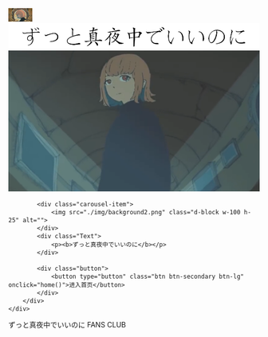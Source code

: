 <!doctype html>
<html lang="zh-cn">
<head>
    <meta charset="utf-8">
    <!--移动端适配-->
    <meta name="viewport" content="width=device-width, initial-scale=1, shrink-to-fit=no">
    <link rel="stylesheet" href="./css/bootstrap.css">
    <link rel="stylesheet" href="./css/mycss.css">
    <script src="./js/jquery-3.5.1.js"></script>
    <script src="./js/bootstrap.bundle.js"></script>
    <script src="./js/bootstrap.min.js"></script>
    <title>ずっと真夜中でいいのに FSANS CLUB</title>
    <link rel="icon" href="./img/logo_fc.png" sizes="16x16">
    <style>
        body {
            animation: fadeInAnimation ease 0.5s;
            animation-iteration-count: 1;
            animation-fill-mode: forwards;
        }
        @keyframes fadeInAnimation {
            0% {
                opacity: 0.5;
            }
            100% {
                opacity: 1;
            }
        }
    </style>
    <script>
        function home(){
            location.href = "Mid.html";
        }
    </script>
</head>
<body>
<div id="Top">
<img src="./img/logo_fc.png" alt="" left=0px width="48" height="27">
   <div left="100" >
    <img src="./img/LOGO.png" position="absolute" alt="" >
   </div>
</div>

<div id="Banner">
    <div id="carouselExampleSlidesOnly" class="carousel slide" data-ride="carousel">
        <div class="carousel-inner">
            <div class="carousel-item active">
                <img src="./img/background1.png" class="d-block w-100 h-25" alt="">
            </div>
            
            <div class="carousel-item">
                <img src="./img/background2.png" class="d-block w-100 h-25" alt="">
            </div>
            <div class="Text">
                <p><b>ずっと真夜中でいいのに</b></p>
            </div>
        
            <div class="button">
                <button type="button" class="btn btn-secondary btn-lg" onclick="home()">进入首页</button>
            </div>
        </div>
    </div>
</div>
<div id="Bottom">
    ずっと真夜中でいいのに FANS CLUB
</div>
<!--JS控件-->
<script src="./js/jquery-3.5.1.js"></script>
<script src="./js/bootstrap.bundle.js"></script>
<script src="./js/bootstrap.min.js"></script>
</body>
</html>
